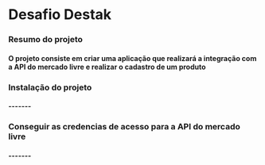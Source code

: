 Desafio Destak
==============

### Resumo do projeto

#### O projeto consiste em criar uma aplicação que realizará a integração com a API do mercado livre e realizar o cadastro de um produto

### Instalação do projeto

#### \-------

### Conseguir as credencias de acesso para a API do mercado livre

#### \-------
